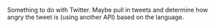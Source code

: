 Something to do with Twitter. Maybe pull in tweets and determine how angry the tweet is (using another API) based on the language.
